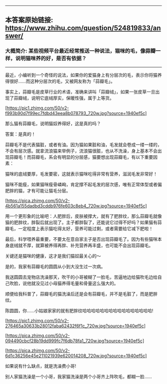 ----------------------------------------
## 本答案原始链接: https://www.zhihu.com/question/524819833/answer/
### 大概简介: 某些视频平台最近经常推送一种说法，猫咪的毛，像蒜瓣一样，说明猫咪养的好，是否有依据？
----------------------------------------
最近，小编听到一个奇怪的说法，如果你的爱猫身上有分层次的毛，表示你将猫养得很好……而这种分层次的毛，又被网友称为「蒜瓣毛」。

事实上，蒜瓣毛是皮草行业的术语，准确来讲叫「蒜瓣绒」，如果一张皮草一旦出现了蒜瓣绒，说明它底绒厚实，保暖性强，属于上等货。




[https://pic1.zhimg.com/50/v2-f993b90d7f99ec7fdbd43eea8b078793_720w.jpg?source=1940ef5c]




那么猫有蒜瓣毛，说明猫奴养得好，这是真的吗？

答案：是真的！

蒜瓣毛不是代表猫脏，或者有油。因为猫如果脏和油，毛发就会卷成一缕一缕的，不会有层次感。就拿流浪猫来举例子，流浪猫很脏，也从不洗澡，身上基本不会出现蒜瓣毛！而蒜瓣毛，系会有明显的分层感，猫要想出现蒜瓣毛，有以下重要因素：

猫咪的底绒要厚，毛发要密，这就表示猫咪吃得非常有营养，滋润毛发非常好！

猫咪不能瘦，如果猫咪瘦骨嶙峋，肯定撑不起毛发的层次感，唯有正常体型或者偏肥胖的猫，才有可能让猫毛分层。




[https://pica.zhimg.com/50/v2-4b561a155dadbd3cddb976fe603c8eb4_720w.jpg?source=1940ef5c]




用一个更形象的比喻吧：人肥胖后，皮肤被撑大，就有了肥胖纹，那么蒜瓣毛就像猫的肥胖纹，胖裂后就出现了。主子都胖裂了，还能说它过得不好吗？如果猫有蒜瓣毛，一定程度上表示猫吃得太好，营养可能过剩，或者需要给它减下肥啦！

最后，科学喂养最重要，不要太在意自家主子是否出现蒜瓣毛了。因为有些猫咪本身底绒就不厚，就算被养得再胖、补充营养再丰盛，也可能不会出现蒜瓣毛。

关键还是猫咪的健康，这才是我们猫奴最关心的～

是的，我家有蒜瓣毛的圆圆从小到大没生过一次病。

我送圆圆去宠物店洗澡那天，吹干的小哥被糊了一脸毛，苦逼地边给猫吹毛边给自己吹脸，说他就没见过小母猫养得毛量和骨量这么强大的。

顺便给我科普了，蒜瓣毛的猫洗澡后还是会有蒜瓣毛，并不是毛脏了，而是肥胖纹。

陈圆圆，你……小姑娘家家的就有肥胖纹哈哈哈哈哈哈哈哈哈哈哈哈哈哈哈哈!

[https://pic1.zhimg.com/50/v2-276465a30633b28012faba62432f6f1c_720w.jpg?source=1940ef5c]




[https://pica.zhimg.com/50/v2-094490cbcf28b19dd999fc7f6db78fa1_720w.jpg?source=1940ef5c]




[https://pica.zhimg.com/50/v2-6d1c36256e45e211021939e620014208_720w.jpg?source=1940ef5c]

如果说有什么缺点，就是洗澡费小哥!

别人家猫洗澡是一个小哥，我家猫洗澡是两个小哥齐上阵吹毛，都糊一脸……